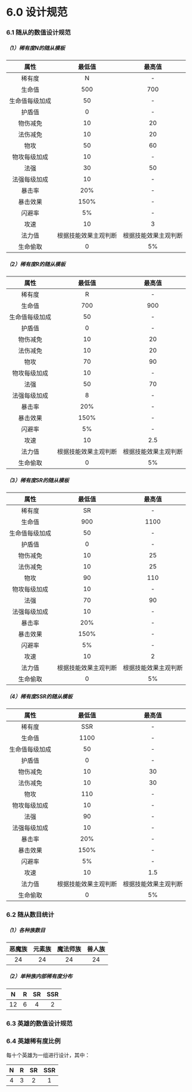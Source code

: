 # 6.0 设计规范

### 6.1 随从的数值设计规范

##### （1）稀有度N的随从模板

|      属性      |        最低值        |        最高值        |
| :------------: | :------------------: | :------------------: |
|     稀有度     |          N           |          -           |
|     生命值     |         500          |         700          |
| 生命值每级加成 |          50          |          -           |
|     护盾值     |          0           |          -           |
|    物伤减免    |          10          |          20          |
|    法伤减免    |          10          |          20          |
|      物攻      |          50          |          60          |
|  物攻每级加成  |          10          |          -           |
|      法强      |          30          |          50          |
|  法强每级加成  |          10          |          -           |
|     暴击率     |         20%          |          -           |
|    暴击效果    |         150%         |          -           |
|     闪避率     |          5%          |          -           |
|      攻速      |          10          |          3           |
|     法力值     | 根据技能效果主观判断 | 根据技能效果主观判断 |
|    生命偷取    |          0           |          5%          |

##### （2）稀有度R的随从模板

|      属性      |        最低值        |        最高值        |
| :------------: | :------------------: | :------------------: |
|     稀有度     |          R           |          -           |
|     生命值     |         700          |         900          |
| 生命值每级加成 |          50          |          -           |
|     护盾值     |          0           |          -           |
|    物伤减免    |          10          |          20          |
|    法伤减免    |          10          |          20          |
|      物攻      |          70          |          90          |
|  物攻每级加成  |          10          |          -           |
|      法强      |          50          |          70          |
|  法强每级加成  |          8           |          -           |
|     暴击率     |         20%          |          -           |
|    暴击效果    |         150%         |          -           |
|     闪避率     |          5%          |          -           |
|      攻速      |          10          |         2.5          |
|     法力值     | 根据技能效果主观判断 | 根据技能效果主观判断 |
|    生命偷取    |          0           |          5%          |

##### （3）稀有度SR的随从模板

|      属性      |        最低值        |        最高值        |
| :------------: | :------------------: | :------------------: |
|     稀有度     |          SR          |          -           |
|     生命值     |         900          |         1100         |
| 生命值每级加成 |          50          |          -           |
|     护盾值     |          0           |          -           |
|    物伤减免    |          10          |          25          |
|    法伤减免    |          10          |          25          |
|      物攻      |          90          |         110          |
|  物攻每级加成  |          10          |          -           |
|      法强      |          70          |          90          |
|  法强每级加成  |          10          |          -           |
|     暴击率     |         20%          |          -           |
|    暴击效果    |         150%         |          -           |
|     闪避率     |          5%          |          -           |
|      攻速      |          10          |          2           |
|     法力值     | 根据技能效果主观判断 | 根据技能效果主观判断 |
|    生命偷取    |          0           |          5%          |

##### （4）稀有度SSR的随从模板

|      属性      |        最低值        |        最高值        |
| :------------: | :------------------: | :------------------: |
|     稀有度     |         SSR          |          -           |
|     生命值     |         1100         |          -           |
| 生命值每级加成 |          50          |          -           |
|     护盾值     |          0           |          -           |
|    物伤减免    |          10          |          30          |
|    法伤减免    |          10          |          30          |
|      物攻      |         110          |          -           |
|  物攻每级加成  |          10          |          -           |
|      法强      |          90          |          -           |
|  法强每级加成  |          10          |          -           |
|     暴击率     |         20%          |          -           |
|    暴击效果    |         150%         |          -           |
|     闪避率     |          5%          |          -           |
|      攻速      |          10          |         1.5          |
|     法力值     | 根据技能效果主观判断 | 根据技能效果主观判断 |
|    生命偷取    |          0           |          5%          |



### 6.2 随从数目统计

##### （1）各种族数目

| 恶魔族 | 元素族 | 魔法师族 | 兽人族 |
| :----: | :----: | :------: | :----: |
|   24   |   24   |    24    |   24   |

##### （2）单种族内部稀有度分布

|  N   |  R   |  SR  | SSR  |
| :--: | :--: | :--: | :--: |
|  12  |  6   |  4   |  2   |



### 6.3 英雄的数值设计规范



### 6.4 英雄稀有度比例

每十个英雄为一组进行设计，其中：

|  N   |  R   |  SR  | SSR  |
| :--: | :--: | :--: | :--: |
|  4   |  3   |  2   |  1   |